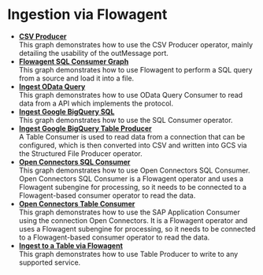 <!-- loio139b2023bc484189b88a452e32a1eeab -->

# Ingestion via Flowagent

-   **[CSV Producer](csv-producer-055bdbd.md "This graph demonstrates how to use the CSV Producer operator, mainly detailing the
		usability of the outMessage port.")**  
This graph demonstrates how to use the CSV Producer operator, mainly detailing the usability of the outMessage port.
-   **[Flowagent SQL Consumer Graph](flowagent-sql-consumer-graph-e69827d.md "This graph demonstrates how to use Flowagent to perform a SQL query from a source and load it into a file.  ")**  
This graph demonstrates how to use Flowagent to perform a SQL query from a source and load it into a file.
-   **[Ingest OData Query](ingest-odata-query-45049ee.md "This graph demonstrates how to use OData Query Consumer to read data from a API which implements the protocol.")**  
This graph demonstrates how to use OData Query Consumer to read data from a API which implements the protocol.
-   **[Ingest Google BigQuery SQL](ingest-google-bigquery-sql-bf0b98f.md "This graph demonstrates how to use the SQL Consumer operator.")**  
This graph demonstrates how to use the SQL Consumer operator.
-   **[Ingest Google BigQuery Table Producer](ingest-google-bigquery-table-producer-734a58a.md "A Table Consumer is used to read data from a connection that can be configured, which is then converted into CSV and written into GCS via
		the Structured File Producer operator.")**  
A Table Consumer is used to read data from a connection that can be configured, which is then converted into CSV and written into GCS via the Structured File Producer operator.
-   **[Open Connectors SQL Consumer](open-connectors-sql-consumer-52365da.md "This graph demonstrates how to use Open Connectors SQL Consumer. Open Connectors SQL Consumer is a Flowagent operator and uses a Flowagent
		subengine for processing, so it needs to be connected to a Flowagent-based consumer operator to read the data.")**  
This graph demonstrates how to use Open Connectors SQL Consumer. Open Connectors SQL Consumer is a Flowagent operator and uses a Flowagent subengine for processing, so it needs to be connected to a Flowagent-based consumer operator to read the data.
-   **[Open Connectors Table Consumer](open-connectors-table-consumer-b8b52d2.md "This graph demonstrates how to use the SAP Application Consumer using the connection Open Connectors. It is a Flowagent operator and uses
		a Flowagent subengine for processing, so it needs to be connected to a Flowagent-based consumer operator to read the data.")**  
This graph demonstrates how to use the SAP Application Consumer using the connection Open Connectors. It is a Flowagent operator and uses a Flowagent subengine for processing, so it needs to be connected to a Flowagent-based consumer operator to read the data.
-   **[Ingest to a Table via Flowagent](ingest-to-a-table-via-flowagent-c0aa224.md "This graph demonstrates how to use Table Producer to write to any supported service.")**  
This graph demonstrates how to use Table Producer to write to any supported service.

